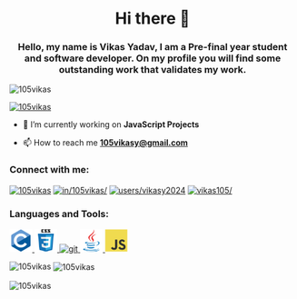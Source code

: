 <h1 align="center"> Hi there 👋</h1>
<h3 align="center">Hello, my name is Vikas Yadav, I am a Pre-final year student and software developer. On my profile you will find some outstanding work that validates my work.</h3>

<p align="left"> <img src="https://komarev.com/ghpvc/?username=105vikas&label=Profile%20views&color=0e75b6&style=flat" alt="105vikas" /> </p>

<p align="left"> <a href="https://twitter.com/105vikas" target="blank"><img src="https://img.shields.io/twitter/follow/105vikas?logo=twitter&style=for-the-badge" alt="105vikas" /></a> </p>

- 🔭 I’m currently working on **JavaScript Projects**

- 📫 How to reach me **105vikasy@gmail.com**

<h3 align="left">Connect with me:</h3>
<p align="left">
<a href="https://twitter.com/105vikas" target="blank"><img align="center" src="https://raw.githubusercontent.com/rahuldkjain/github-profile-readme-generator/master/src/images/icons/Social/twitter.svg" alt="105vikas" height="30" width="40" /></a>
<a href="https://linkedin.com/in/in/105vikas/" target="blank"><img align="center" src="https://raw.githubusercontent.com/rahuldkjain/github-profile-readme-generator/master/src/images/icons/Social/linked-in-alt.svg" alt="in/105vikas/" height="30" width="40" /></a>
<a href="https://www.codechef.com/users/users/vikasy2024" target="blank"><img align="center" src="https://cdn.jsdelivr.net/npm/simple-icons@3.1.0/icons/codechef.svg" alt="users/vikasy2024" height="30" width="40" /></a>
<a href="https://www.leetcode.com/vikas105/" target="blank"><img align="center" src="https://raw.githubusercontent.com/rahuldkjain/github-profile-readme-generator/master/src/images/icons/Social/leet-code.svg" alt="vikas105/" height="30" width="40" /></a>
</p>

<h3 align="left">Languages and Tools:</h3>
<p align="left"> <a href="https://www.cprogramming.com/" target="_blank" rel="noreferrer"> <img src="https://raw.githubusercontent.com/devicons/devicon/master/icons/c/c-original.svg" alt="c" width="40" height="40"/> </a> <a href="https://www.w3schools.com/css/" target="_blank" rel="noreferrer"> <img src="https://raw.githubusercontent.com/devicons/devicon/master/icons/css3/css3-original-wordmark.svg" alt="css3" width="40" height="40"/> </a> <a href="https://git-scm.com/" target="_blank" rel="noreferrer"> <img src="https://www.vectorlogo.zone/logos/git-scm/git-scm-icon.svg" alt="git" width="40" height="40"/> </a> <a href="https://www.java.com" target="_blank" rel="noreferrer"> <img src="https://raw.githubusercontent.com/devicons/devicon/master/icons/java/java-original.svg" alt="java" width="40" height="40"/> </a> <a href="https://developer.mozilla.org/en-US/docs/Web/JavaScript" target="_blank" rel="noreferrer"> <img src="https://raw.githubusercontent.com/devicons/devicon/master/icons/javascript/javascript-original.svg" alt="javascript" width="40" height="40"/> </a> </p>

<p><img align="left" src="https://github-readme-stats.vercel.app/api/top-langs?username=105vikas&show_icons=true&locale=en&layout=compact" alt="105vikas" /></p>

<p>&nbsp;<img align="center" src="https://github-readme-stats.vercel.app/api?username=105vikas&show_icons=true&locale=en" alt="105vikas" /></p>

<p><img align="center" src="https://github-readme-streak-stats.herokuapp.com/?user=105vikas&" alt="105vikas" /></p>

